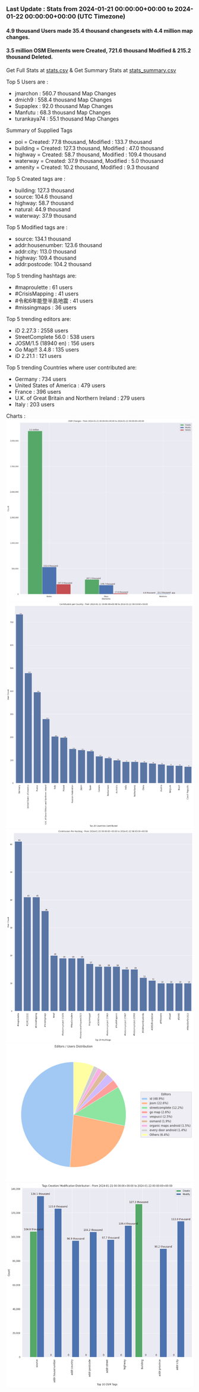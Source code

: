### Last Update : Stats from 2024-01-21 00:00:00+00:00 to 2024-01-22 00:00:00+00:00 (UTC Timezone)

#### 4.9 thousand Users made 35.4 thousand changesets with 4.4 million map changes.
#### 3.5 million OSM Elements were Created, 721.6 thousand Modified & 215.2 thousand Deleted.
Get Full Stats at [stats.csv](/stats/Global/Daily/stats.csv)
 & Get Summary Stats at [stats_summary.csv](/stats/Global/Daily/stats_summary.csv)

Top 5 Users are : 
- jmarchon : 560.7 thousand Map Changes
- dmich9 : 558.4 thousand Map Changes
- Supaplex : 92.0 thousand Map Changes
- Manfutu : 68.3 thousand Map Changes
- turankaya74 : 55.1 thousand Map Changes

Summary of Supplied Tags
- poi = Created: 77.8 thousand, Modified : 133.7 thousand
- building = Created: 127.3 thousand, Modified : 47.0 thousand
- highway = Created: 58.7 thousand, Modified : 109.4 thousand
- waterway = Created: 37.9 thousand, Modified : 5.0 thousand
- amenity = Created: 10.2 thousand, Modified : 9.3 thousand


Top 5 Created tags are :
- building: 127.3 thousand
- source: 104.6 thousand
- highway: 58.7 thousand
- natural: 44.9 thousand
- waterway: 37.9 thousand


Top 5 Modified tags are :
- source: 134.1 thousand
- addr:housenumber: 123.6 thousand
- addr:city: 113.0 thousand
- highway: 109.4 thousand
- addr:postcode: 104.2 thousand


Top 5 trending hashtags are:
- #maproulette : 61 users
- #CrisisMapping : 41 users
- #令和6年能登半島地震 : 41 users
- #missingmaps : 36 users


Top 5 trending editors are:
- iD 2.27.3 : 2558 users
- StreetComplete 56.0 : 538 users
- JOSM/1.5 (18940 en) : 156 users
- Go Map!! 3.4.8 : 135 users
- iD 2.21.1 : 121 users


Top 5 trending Countries where user contributed are:
- Germany : 734 users
- United States of America : 479 users
- France : 396 users
- U.K. of Great Britain and Northern Ireland : 279 users
- Italy : 203 users


 Charts : 
![Alt text](./stats_osm_changes.png) 
![Alt text](./stats_users_per_country.png) 
![Alt text](./stats_users_per_hashtag.png) 
![Alt text](./stats_editors_pie_chart.png) 
![Alt text](./stats_tags.png) 
